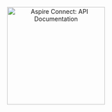 <p align="center">
  <img src="https://assets-global.website-files.com/5ed5b60be1889f546024ada0/5ed8a32c8e1f40c8d24bc32b_Aspire%20Logo%402x.webp" alt="Aspire Connect: API Documentation" width="226">
</p>

